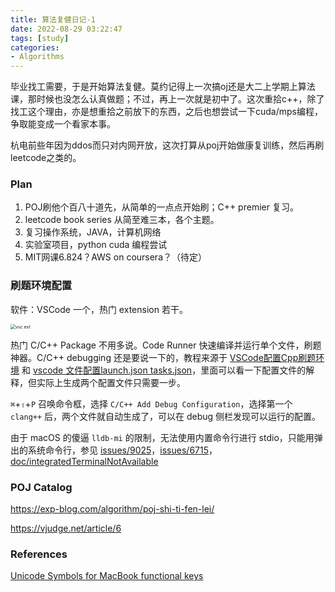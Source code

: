 ```yaml
---
title: 算法复健日记-1
date: 2022-08-29 03:22:47
tags: [study]
categories:
- Algorithms
---
```


毕业找工需要，于是开始算法复健。莫约记得上一次搞oj还是大二上学期上算法课，那时候也没怎么认真做题；不过，再上一次就是初中了。这次重拾c++，除了找工这个理由，亦是想重拾之前放下的东西，之后也想尝试一下cuda/mps编程，争取能变成一个看家本事。

杭电前些年因为ddos而只对内网开放，这次打算从poj开始做康复训练，然后再刷leetcode之类的。

### Plan

1. POJ刷他个百八十道先，从简单的一点点开始刷；C++ premier 复习。
2. leetcode book series 从简至难三本，各个主题。
3. 复习操作系统，JAVA，计算机网络
4. 实验室项目，python cuda 编程尝试
5. MIT网课6.824？AWS on coursera？（待定）

### 刷题环境配置

软件：VSCode 一个，热门 extension 若干。

<img src="https://s2.loli.net/2022/08/29/CnF9SpmhHq1avjO.png" alt="vsc ext" style="zoom:50%;" />

热门 C/C++ Package 不用多说。Code Runner 快速编译并运行单个文件，刷题神器。C/C++ debugging 还是要说一下的，教程来源于 [VSCode配置Cpp刷题环境](https://claws.top/2021/10/29/VSCode%E9%85%8D%E7%BD%AECpp%E5%88%B7%E9%A2%98%E7%8E%AF%E5%A2%83/) 和 [vscode 文件配置launch.json tasks.json](https://www.cnblogs.com/Galesaur-wcy/p/15689193.html)，里面可以看一下配置文件的解释，但实际上生成两个配置文件只需要一步。

`⌘`+`⇧`+`P` 召唤命令框，选择 `C/C++ Add Debug Configuration`，选择第一个 `clang++` 后，两个文件就自动生成了，可以在 debug 侧栏发现可以运行的配置。

由于 macOS 的傻逼 `lldb-mi` 的限制，无法使用内置命令行进行 stdio，只能用弹出的系统命令行，参见 [issues/9025](issues/9025)，[issues/6715](issues/6715)，[doc/integratedTerminalNotAvailable](https://code.visualstudio.com/docs/cpp/launch-json-reference#_externalconsole)

### POJ Catalog

https://exp-blog.com/algorithm/poj-shi-ti-fen-lei/

https://vjudge.net/article/6

### References

[Unicode Symbols for MacBook functional keys](https://apple.stackexchange.com/questions/55727/where-can-i-find-the-unicode-symbols-for-mac-functional-keys-command-shift-e#:~:text=Press%20CTR%20%2B%20SHIFT%20%2B%20Space%20to,option%20%E2%86%92%20%E2%8C%A5%20%5BOption%5D)
